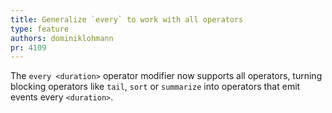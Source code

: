 ```yaml
---
title: Generalize `every` to work with all operators
type: feature
authors: dominiklohmann
pr: 4109
---
```


The `every <duration>` operator modifier now supports all operators, turning
blocking operators like `tail`, `sort` or `summarize` into operators that emit
events every `<duration>`.
